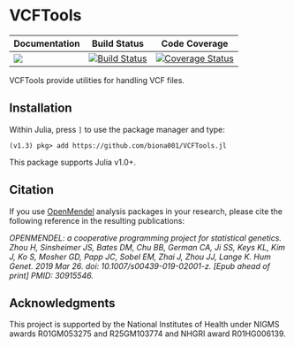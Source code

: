 # VCFTools

| **Documentation** | **Build Status** | **Code Coverage**  |
|-------------------|------------------|--------------------|
| [![](https://img.shields.io/badge/docs-latest-blue.svg)](https://biona001.github.io/VCFTools.jl/latest) | [![Build Status](https://travis-ci.org/biona001/VCFTools.jl.svg?branch=master)](https://travis-ci.org/biona001/VCFTools.jl) | [![Coverage Status](https://coveralls.io/repos/github/biona001/VCFTools.jl/badge.svg?branch=master)](https://coveralls.io/github/biona001/VCFTools.jl?branch=master)|

VCFTools provide utilities for handling VCF files.

## Installation

Within Julia, press `]` to use the package manager and type:

    (v1.3) pkg> add https://github.com/biona001/VCFTools.jl

This package supports Julia v1.0+.

## Citation

If you use [OpenMendel](https://openmendel.github.io) analysis packages in your research, please cite the following reference in the resulting publications:

*OPENMENDEL: a cooperative programming project for statistical genetics. Zhou H, Sinsheimer JS, Bates DM, Chu BB, German CA, Ji SS, Keys KL, Kim J, Ko S, Mosher GD, Papp JC, Sobel EM, Zhai J, Zhou JJ, Lange K. Hum Genet. 2019 Mar 26. doi: 10.1007/s00439-019-02001-z. [Epub ahead of print] PMID: 30915546.*

<!--- ## Contributing
We welcome contributions to this Open Source project. To contribute, follow this procedure ... --->

## Acknowledgments

This project is supported by the National Institutes of Health under NIGMS awards R01GM053275 and R25GM103774 and NHGRI award R01HG006139.
